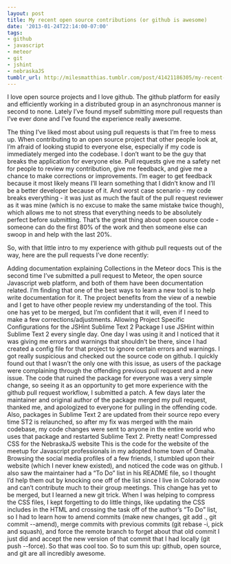 ```yaml
---
layout: post
title: My recent open source contributions (or github is awesome)
date: '2013-01-24T22:14:00-07:00'
tags:
- github
- javascript
- meteor
- git
- jshint
- nebraskaJS
tumblr_url: http://milesmatthias.tumblr.com/post/41421186305/my-recent-open-source-contributions-or-github-is
---
```

I love open source projects and I love github. The github platform for easily and efficiently working in a distributed group in an asynchronous manner is second to none. Lately I’ve found myself submitting more pull requests than I’ve ever done and I’ve found the experience really awesome.

The thing I’ve liked most about using pull requests is that I’m free to mess up. When contributing to an open source project that other people look at, I’m afraid of looking stupid to everyone else, especially if my code is immediately merged into the codebase. I don’t want to be the guy that breaks the application for everyone else. Pull requests give me a safety net for people to review my contribution, give me feedback, and give me a chance to make corrections or improvements. I’m eager to get feedback because it most likely means I’ll learn something that I didn’t know and I’ll be a better developer because of it. And worst case scenario - my code breaks everything - it was just as much the fault of the pull request reviewer as it was mine (which is no excuse to make the same mistake twice though), which allows me to not stress that everything needs to be absolutely perfect before submitting. That’s the great thing about open source code - someone can do the first 80% of the work and then someone else can swoop in and help with the last 20%.

So, with that little intro to my experience with github pull requests out of the way, here are the pull requests I’ve done recently:

Adding documentation explaining Collections in the Meteor docs This is the second time I’ve submitted a pull request to Meteor, the open source Javascript web platform, and both of them have been documentation related. I’m finding that one of the best ways to learn a new tool is to help write documentation for it. The project benefits from the view of a newbie and I get to have other people review my understanding of the tool. This one has yet to be merged, but I’m confident that it will, even if I need to make a few corrections/adjustments.
Allowing Project Specific Configurations for the JSHint Sublime Text 2 Package I use JSHint within Sublime Text 2 every single day. One day I was using it and I noticed that it was giving me errors and warnings that shouldn’t be there, since I had created a config file for that project to ignore certain errors and warnings. I got really suspicious and checked out the source code on github. I quickly found out that I wasn’t the only one with this issue, as users of the package were complaining through the offending previous pull request and a new issue. The code that ruined the package for everyone was a very simple change, so seeing it as an opportunity to get more experience with the github pull request workflow, I submitted a patch. A few days later the maintainer and original author of the package merged my pull request, thanked me, and apologized to everyone for pulling in the offending code. Also, packages in Sublime Text 2 are updated from their source repo every time ST2 is relaunched, so after my fix was merged with the main codebase, my code changes were sent to anyone in the entire world who uses that package and restarted Sublime Text 2. Pretty neat!
Compressed CSS for the NebraskaJS website This is the code for the website of the meetup for Javascript professionals in my adopted home town of Omaha. Browsing the social media profiles of a few friends, I stumbled upon their website (which I never knew existed), and noticed the code was on github. I also saw the maintainer had a “To Do” list in his README file, so I thought I’d help them out by knocking one off of the list since I live in Colorado now and can’t contribute much to their group meetings. This change has yet to be merged, but I learned a new git trick. When I was helping to compress the CSS files, I kept forgetting to do little things, like updating the CSS includes in the HTML and crossing the task off of the author’s “To Do” list, so I had to learn how to amend commits (make new changes, git add ., git commit --amend), merge commits with previous commits (git rebase -i, pick and squash), and force the remote branch to forget about that old commit I just did and accept the new version of that commit that I had locally (git push --force). So that was cool too.
So to sum this up: github, open source, and git are all incredibly awesome.
